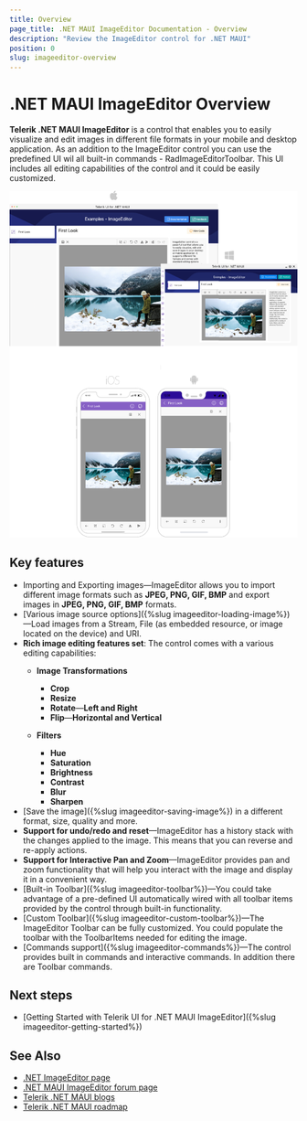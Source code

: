 ```yaml
---
title: Overview
page_title: .NET MAUI ImageEditor Documentation - Overview
description: "Review the ImageEditor control for .NET MAUI"
position: 0
slug: imageeditor-overview
---
```


# .NET MAUI ImageEditor Overview

**Telerik .NET MAUI ImageEditor** is a control that enables you to easily visualize and edit images in different file formats in your mobile and desktop application. As an addition to the ImageEditor control you can use the predefined UI wil all built-in commands - RadImageEditorToolbar. This UI includes all editing capabilities of the control and it could be easily customized.

![.NET MAUI ImageEditor Overview](images/imageeditor-overview.png "ImageEditor Overview")

## Key features

* Importing and Exporting images&mdash;ImageEditor allows you to import different image formats such as **JPEG, PNG, GIF, BMP** and export images in **JPEG, PNG, GIF, BMP** formats.
* [Various image source options]({%slug imageeditor-loading-image%})&mdash;Load images from a Stream, File (as embedded resource, or image located on the device) and URI.
* **Rich image editing features set**: The control comes with a various editing capabilities: 
	* **Image Transformations**
		* **Crop**
		* **Resize**
		* **Rotate**&mdash;**Left and Right**
		* **Flip**&mdash;**Horizontal and Vertical**
	
	* **Filters**
		* **Hue**
		* **Saturation**
		* **Brightness**
		* **Contrast**
		* **Blur**
		* **Sharpen**
* [Save the image]({%slug imageeditor-saving-image%}) in a different format, size, quality and more.
* **Support for undo/redo and reset**&mdash;ImageEditor has a history stack with the changes applied to the image. This means that you can reverse and re-apply actions.
* **Support for Interactive Pan and Zoom**&mdash;ImageEditor provides pan and zoom functionality that will help you interact with the image and display it in a convenient way.
* [Built-in Toolbar]({%slug imageeditor-toolbar%})&mdash;You could take advantage of a pre-defined UI automatically wired with all toolbar items provided by the control through built-in functionality.
* [Custom Toolbar]({%slug imageeditor-custom-toolbar%})&mdash;The ImageEditor Toolbar can be fully customized. You could populate the toolbar with the ToolbarItems needed for editing the image.
* [Commands support]({%slug imageeditor-commands%})&mdash;The control provides built in commands and interactive commands. In addition there are Toolbar commands.

## Next steps

- [Getting Started with Telerik UI for .NET MAUI ImageEditor]({%slug imageeditor-getting-started%})

## See Also

- [.NET ImageEditor page](https://www.telerik.com/maui-ui/imageeditor)
- [.NET MAUI ImageEditor forum page](https://www.telerik.com/forums/maui?tagId=1781)
- [Telerik .NET MAUI blogs](https://www.telerik.com/blogs/mobile-net-maui)
- [Telerik .NET MAUI roadmap](https://www.telerik.com/support/whats-new/maui-ui/roadmap)
